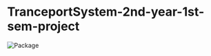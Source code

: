 # TranceportSystem-2nd-year-1st-sem-project

![Package](https://user-images.githubusercontent.com/99180967/216373895-49bd1564-600c-4f28-a510-df982ad70d9b.png)
